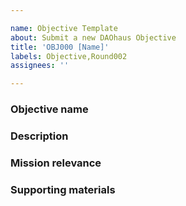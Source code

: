 ```yaml
---

name: Objective Template
about: Submit a new DAOhaus Objective
title: 'OBJ000 [Name]'
labels: Objective,Round002
assignees: ''

---
```


### Objective name

<!-- A short, descriptive label identifying this objective. -->

### Description

<!-- 1-4 sentences describing this objective. -->

### Mission relevance

<!-- 1-2 sentences on how achieving this objective would serve the DAOhaus mision to build technological and cultural tools empowering any community to fulfill its purpose while reinforcing the individual autonomy of its members. -->

### Supporting materials

<!-- Optional -->

